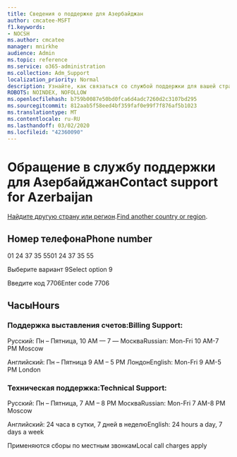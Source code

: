 ```yaml
---
title: Сведения о поддержке для Азербайджан
author: cmcatee-MSFT
f1.keywords:
- NOCSH
ms.author: cmcatee
manager: mnirkhe
audience: Admin
ms.topic: reference
ms.service: o365-administration
ms.collection: Adm_Support
localization_priority: Normal
description: Узнайте, как связаться со службой поддержки для вашей страны или региона.
ROBOTS: NOINDEX, NOFOLLOW
ms.openlocfilehash: b759b0087e50bd0fca6d4adc7260d2c3107bd295
ms.sourcegitcommit: 812aab5f58eed4bf359faf0e99f7f876af5b1023
ms.translationtype: MT
ms.contentlocale: ru-RU
ms.lasthandoff: 03/02/2020
ms.locfileid: "42360090"
---
```

# <a name="contact-support-for-azerbaijan"></a><span data-ttu-id="9d6fb-103">Обращение в службу поддержки для Азербайджан</span><span class="sxs-lookup"><span data-stu-id="9d6fb-103">Contact support for Azerbaijan</span></span>

<span data-ttu-id="9d6fb-104">[Найдите другую страну или регион](../contact-support-for-business-products.md).</span><span class="sxs-lookup"><span data-stu-id="9d6fb-104">[Find another country or region](../contact-support-for-business-products.md).</span></span>

## <a name="phone-number"></a><span data-ttu-id="9d6fb-105">Номер телефона</span><span class="sxs-lookup"><span data-stu-id="9d6fb-105">Phone number</span></span>
<span data-ttu-id="9d6fb-106">01 24 37 35 55</span><span class="sxs-lookup"><span data-stu-id="9d6fb-106">01 24 37 35 55</span></span>

<span data-ttu-id="9d6fb-107">Выберите вариант 9</span><span class="sxs-lookup"><span data-stu-id="9d6fb-107">Select option 9</span></span>

<span data-ttu-id="9d6fb-108">Введите код 7706</span><span class="sxs-lookup"><span data-stu-id="9d6fb-108">Enter code 7706</span></span>

## <a name="hours"></a><span data-ttu-id="9d6fb-109">Часы</span><span class="sxs-lookup"><span data-stu-id="9d6fb-109">Hours</span></span>
### <a name="billing-support"></a><span data-ttu-id="9d6fb-110">Поддержка выставления счетов:</span><span class="sxs-lookup"><span data-stu-id="9d6fb-110">Billing Support:</span></span>

<span data-ttu-id="9d6fb-111">Русский: Пн – Пятница, 10 AM — 7 — Москва</span><span class="sxs-lookup"><span data-stu-id="9d6fb-111">Russian: Mon-Fri 10 AM-7 PM Moscow</span></span>

<span data-ttu-id="9d6fb-112">Английский: Пн – Пятница 9 AM – 5 PM Лондон</span><span class="sxs-lookup"><span data-stu-id="9d6fb-112">English: Mon-Fri 9 AM-5 PM London</span></span>

### <a name="technical-support"></a><span data-ttu-id="9d6fb-113">Техническая поддержка:</span><span class="sxs-lookup"><span data-stu-id="9d6fb-113">Technical Support:</span></span>

<span data-ttu-id="9d6fb-114">Русский: Пн – Пятница, 7 AM – 8 PM Москва</span><span class="sxs-lookup"><span data-stu-id="9d6fb-114">Russian: Mon-Fri 7 AM-8 PM Moscow</span></span>

<span data-ttu-id="9d6fb-115">Английский: 24 часа в сутки, 7 дней в неделю</span><span class="sxs-lookup"><span data-stu-id="9d6fb-115">English: 24 hours a day, 7 days a week</span></span>

<span data-ttu-id="9d6fb-116">Применяются сборы по местным звонкам</span><span class="sxs-lookup"><span data-stu-id="9d6fb-116">Local call charges apply</span></span>
